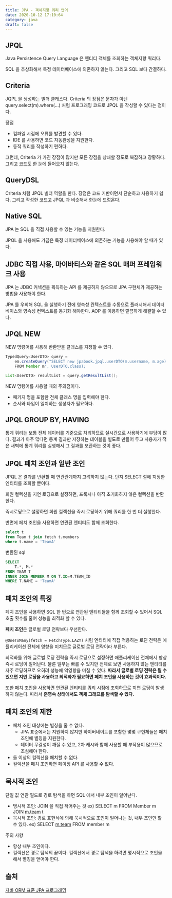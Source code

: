 ```yaml
---
title: JPA - 객체지향 쿼리 언어
date: 2020-10-12 17:10:64
category: java
draft: false
---
```


## JPQL

Java Persistence Query Language 은 엔티티 객체를 조회하는 객체지향 쿼리다.

SQL 을 추상화해서 특정 데이터베이스에 의존하지 않는다. 그리고 SQL 보다 간결하다.

## Criteria

JQPL 을 생성하는 빌더 클래스다. Criteria 의 장점은 문자가 아닌 query.select(m).where(...) 처럼 프로그래밍 코드로 JPQL 을 작성할 수 있다는 점이다.

장점

- 컴파일 시점에 오류를 발견할 수 있다.
- IDE 를 사용하면 코드 자동완성을 지원한다.
- 동적 쿼리를 작성하기 편하다.

그런데, Criteria 가 가진 장점이 많지만 모든 장점을 상쇄할 정도로 복잡하고 장황하다. 그리고 코드도 한 눈에 들어오지 않는다.

## QueryDSL

Criteria 처럼 JPQL 빌더 역할을 한다. 장점은 코드 기반이면서 단순하고 사용하기 쉽다. 그리고 작성한 코드고 JPQL 과 비슷해서 한눈에 드렁온다.

## Native SQL

JPA 는 SQL 을 직접 사용할 수 있는 기능을 지원한다.

JPQL 을 사용해도 가끔은 특정 데이터베이스에 의존하는 기능을 사용해야 할 때가 있다.

## JDBC 직접 사용, 마이바티스와 같은 SQL 매퍼 프레임워크 사용

JPA 는 JDBC 커넥션을 획득하는 API 를 제공하지 않으므로 JPA 구현체가 제공하는 방법을 사용해야 한다.

JPA 를 우회해 SQL 을 실행하기 전에 영속성 컨텍스트를 수동으로 플러시해서 데이터베이스와 영속성 컨텍스트를 동기화 해야한다. AOP 를 이용하면 깔끔하게 해결할 수 있다.

## JPQL NEW

NEW 명령어를 사용해 반환받을 클래스를 지정할 수 있다.

```java
TypedQuery<UserDTO> query =
	em.createQuery("SELECT new jpabook.jpql.userDTO(m.username, m.age)
	FROM Member m", UserDTO.class);

List<UserDTO> resultList = query.getResultList();
```

NEW 명령어를 사용할 때의 주의점이다.

- 패키지 명을 포함한 전체 클래스 명을 입력해야 한다.
- 순서와 타입이 일치하는 생성자가 필요하다.

## JPQL GROUP BY, HAVING

통계 쿼리는 보통 전체 데이터를 기준으로 처리하므로 실시간으로 사용하기에 부담이 많다. 결과가 아주 많다면 통계 결과만 저장하는 테이블을 별도로 만들어 두고 사용자가 적은 새벽에 통계 쿼리를 실행해서 그 결과를 보관하는 것이 좋다.

## JPQL 페치 조인과 일반 조인

JPQL 은 결과를 반환할 때 연관관계까지 고려하지 않는다. 단지 SELECT 절에 지정한 엔티티를 조회할 뿐이다.

회원 컬렉션을 지연 로딩으로 설정하면, 프록시나 아직 초기화하지 않은 컬렉션을 반환한다.

즉시로딩으로 설정하면 회원 컬렉션을 즉시 로딩하기 위해 쿼리를 한 번 더 실행한다.

반면에 페치 조인을 사용하면 연관된 엔티티도 함께 조회한다.

```sql
select t
from Team t join fetch t.members
where t.name = 'TeamA'
```

변환된 sql

```sql
SELECT
	T.*, M.*
FROM TEAM T
INNER JOIN MEMBER M ON T.ID=M.TEAM_ID
WHERE T.NAME = 'TeamA'
```

## 페치 조인의 특징

페치 조인을 사용하면 SQL 한 번으로 연관된 엔티티들을 함께 조회할 수 있어서 SQL 호출 횟수를 줄여 성능을 최적화 할 수 있다.

**페치 조인**은 글로벌 로딩 전략보다 우선한다.

`@OneToMany(fetch = FetchType.LAZY)` 처럼 엔티티에 직접 적용하는 로딘 전략은 애플리케이션 전체에 영향을 미치므로 글로벌 로딩 전략이라 부른다.

최적화를 위해 글로벌 로딩 전략을 즉시 로딩으로 설정하면 애플리케이션 전체에서 항상 즉시 로딩이 일어난다. 물론 일부는 빠를 수 있지만 전체로 보면 사용하지 않는 엔티티를 자주 로딩하므로 오히려 성능에 악영향을 미칠 수 있다. **따라서 글로벌 로딩 전략은 될 수 있으면 지연 로딩을 사용하고 최적화가 필요하면 페치 조인을 사용하는 것이 효과적이다.**

또한 페치 조인을 사용하면 연관된 엔티티를 쿼리 시점에 조회하므로 지연 로딩이 발생하지 않는다. 따라서 **준영속 상태에서도 객체 그래프를 탐색할 수 있다.**

## 페치 조인의 제한

- 페치 조인 대상에는 별칭을 줄 수 없다.
  - JPA 표준에서는 지원하지 않지만 하이버네이트를 포함한 몇몇 구현체들은 페치 조인에 별칭을 지원한다.
  - 데이터 무결성이 깨질 수 있고, 2차 캐시와 함께 사용할 때 부작용이 많으므로 조심해야 한다.
- 둘 이상의 컬렉션을 페치할 수 없다.
- 컬렉션을 페치 조인하면 페이징 API 를 사용할 수 없다.

## 묵시적 조인

단일 값 연관 필드로 경로 탐색을 하면 SQL 에서 내부 조인이 일어난다.

- 명시적 조인: JOIN 을 직접 적어주는 것
  ex) SELECT m FROM Member m JOIN [m.team](http://m.team) t
- 묵시적 조인: 경로 표현식에 의해 묵시적으로 조인이 일어나는 것, 내부 조인만 할 수 있다.
  ex) SELECT [m.team](http://m.team) FROM member m

주의 사항

- 항상 내부 조인이다.
- 컬렉션은 경로 탐색의 끝이다. 컬렉션에서 경로 탐색을 하려면 명시적으로 조인을 해서 별칭을 얻어야 한다.

## 출처

[자바 ORM 표준 JPA 프로그래밍](https://www.aladin.co.kr/shop/wproduct.aspx?itemid=62681446)
